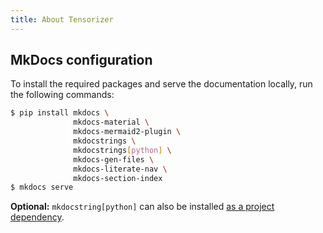 ```yaml
---
title: About Tensorizer
---
```





## MkDocs configuration

To install the required packages and serve the documentation locally, run the following commands:

```bash
$ pip install mkdocs \
              mkdocs-material \
              mkdocs-mermaid2-plugin \
              mkdocstrings \
              mkdocstrings[python] \
              mkdocs-gen-files \
              mkdocs-literate-nav \
              mkdocs-section-index
$ mkdocs serve
```

**Optional:** `mkdocstring[python]` can also be installed [as a project dependency](https://mkdocstrings.github.io/python/#installation).

